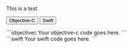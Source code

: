 This is a test

<button class="tablink objbutton" onclick="openCode('obj', this, '#03a9f4')" markdown="1">Objective-C</button> 
<button class="tablink swiftbutton" onclick="openCode('swift', this, '#03a9f4')" markdown="1">Swift</button> 
 
  
 
<div class="obj tabcontent"> 
```objectivec 
Your objective-c code goes here.
``` 
</div>
 
  
 
<div class="swift tabcontent"> 
```swift 
Your swift code goes here.
``` 
</div>
